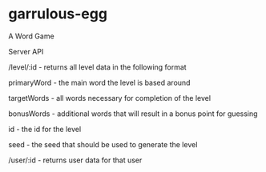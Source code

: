 # garrulous-egg
A Word Game

Server API

/level/:id - returns all level data in the following format

primaryWord - the main word the level is based around

targetWords - all words necessary for completion of the level

bonusWords - additional words that will result in a bonus point for guessing

id - the id for the level

seed - the seed that should be used to generate the level

/user/:id - returns user data for that user

